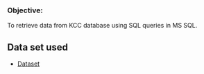 ### Objective:
To retrieve data from KCC database using SQL queries in MS SQL.
## Data set used
- <a href ="https://github.com/yas-39/MS-SQL-Project/blob/main">Dataset</a>

  


